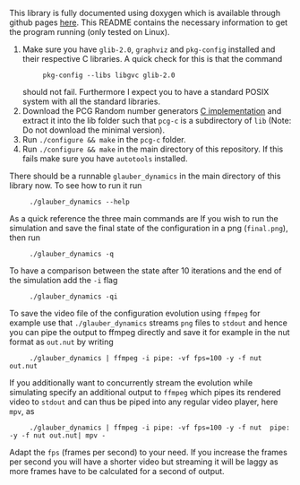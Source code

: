 This library is fully documented using doxygen which is available through
github pages [here](https://yannick-c.github.io/glauber_dynamics_c/). This README
contains the necessary information to get the program running (only tested on
Linux).

1. Make sure you have `glib-2.0`, `graphviz` and `pkg-config` installed and
   their respective C libraries. A quick check for this is that the command
   ```
        pkg-config --libs libgvc glib-2.0
   ```
   should not fail. Furthermore I expect you to have a standard POSIX system
   with all the standard libraries.
2. Download the PCG Random number generators
   [C implementation](http://www.pcg-random.org/download.html)
   and extract it into the lib folder such that `pcg-c` is a subdirectory of
   `lib` (Note: Do not download the minimal version).
3. Run `./configure && make` in the `pcg-c` folder.
4. Run `./configure && make` in the main directory of this repository. If this
   fails make sure you have `autotools` installed.

There should be a runnable `glauber_dynamics` in the main directory of this
library now. To see how to run it run

```
     ./glauber_dynamics --help
```

As a quick reference the three main commands are
If you wish to run the simulation and save the final state of the
configuration in a png (`final.png`), then run

```
     ./glauber_dynamics -q
```

To have a comparison between the state after 10 iterations and the end of
the simulation add the `-i` flag

```
     ./glauber_dynamics -qi
```

To save the video file of the configuration evolution using `ffmpeg` for
example use that `./glauber_dynamics` streams `png` files to `stdout` and
hence you can pipe the output to ffmpeg directly and save it for example in
the nut format as `out.nut` by writing

```
     ./glauber_dynamics | ffmpeg -i pipe: -vf fps=100 -y -f nut out.nut
```

If you additionally want to concurrently stream the evolution while
simulating specify an additional output to `ffmpeg` which pipes its rendered
video to `stdout` and can thus be piped into any regular video player, here
`mpv`, as
     
```
     ./glauber_dynamics | ffmpeg -i pipe: -vf fps=100 -y -f nut  pipe: -y -f nut out.nut| mpv -
```

Adapt the `fps` (frames per second) to your need. If you increase the frames
per second you will have a shorter video but streaming it will be laggy as
more frames have to be calculated for a second of output.
